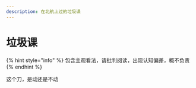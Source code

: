 ```yaml
---
description: 在北航上过的垃圾课
---
```


# 垃圾课

{% hint style="info" %}
包含主观看法，请批判阅读，出现认知偏差，概不负责
{% endhint %}

这个刀，是动还是不动

